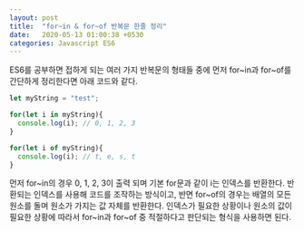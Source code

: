 ```yaml
---
layout: post
title:  "for~in & for~of 반복문 한줄 정리"
date:   2020-05-13 01:00:38 +0530
categories: Javascript ES6
---
```

ES6를 공부하면 접하게 되는 여러 가지 반복문의 형태들 중에 먼저 for~in과 for~of를 간단하게 정리한다면 아래 코드와 같다.

```javascript
let myString = "test";

for(let i in myString){
  console.log(i); // 0, 1, 2, 3 
}

for(let i of myString){
  console.log(i); // t, e, s, t
}
```

먼저 for~in의 경우 0, 1, 2, 3이 출력 되며 기본 for문과 같이 i는 인덱스를 반환한다. 반환되는 인덱스를 사용해 코드를 조작하는 방식이고, 
반면 for~of의 경우는 배열의 모든 원소를 돌며 원소가 가지는 값 자체를 반환한다. 인덱스가 필요한 상황이나 원소의 값이 필요한 상황에 따라서 for~in과 for~of 중 적절하다고 판단되는 형식을 사용하면 된다.


